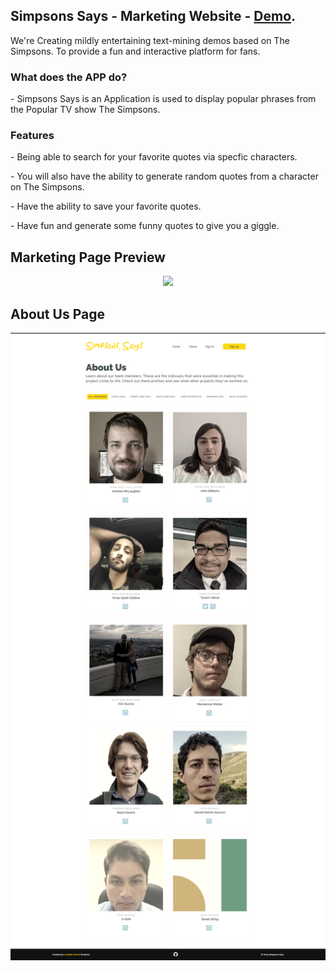 <p><h2>Simpsons Says - Marketing Website - <a href="https://taslimy.github.io/simpsons-says/">Demo</a>.</h2></p>

<p>We're Creating mildly entertaining text-mining demos based on The Simpsons. To provide a fun and interactive platform for fans.</p>

<h3>What does the APP do?</h3>
<p>- Simpsons Says is an Application is used to display popular phrases from the Popular TV show The Simpsons.</p>

<h3>Features</h3>
<p>- Being able to search for your favorite quotes via specfic characters.</p>
<p>- You will also have the ability to generate random quotes from a character on The Simpsons.</p>
<p>- Have the ability to save your favorite quotes.</p>
<p>- Have fun and generate some funny quotes to give you a giggle.</p>

<h2>Marketing Page Preview</h2>
<p align="center"> <img src="https://raw.github.com/simpson-says/buildweek3-simpsons-says-tas/master/design-file/sample-design.png" /> </p>

<h2>About Us Page</h2>
<p align="center"> <img src="https://raw.githubusercontent.com/simpson-says/buildweek3-simpsons-says-tas/master/design-file/about-design.jpg" /> </p>